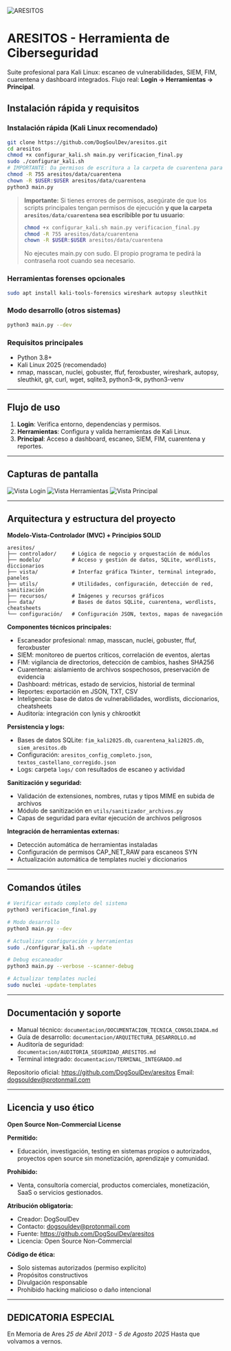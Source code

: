 
![ARESITOS](aresitos/recursos/aresitos.png)

# ARESITOS - Herramienta de Ciberseguridad

Suite profesional para Kali Linux: escaneo de vulnerabilidades, SIEM, FIM, cuarentena y dashboard integrados. Flujo real: **Login → Herramientas → Principal**.


## Instalación rápida y requisitos


### Instalación rápida (Kali Linux recomendado)
```bash
git clone https://github.com/DogSoulDev/aresitos.git
cd aresitos
chmod +x configurar_kali.sh main.py verificacion_final.py
sudo ./configurar_kali.sh
# IMPORTANTE: Da permisos de escritura a la carpeta de cuarentena para evitar errores de permisos
chmod -R 755 aresitos/data/cuarentena
chown -R $USER:$USER aresitos/data/cuarentena
python3 main.py
```
> **Importante:** Si tienes errores de permisos, asegúrate de que los scripts principales tengan permisos de ejecución **y que la carpeta `aresitos/data/cuarentena` sea escribible por tu usuario**:
> ```bash
> chmod +x configurar_kali.sh main.py verificacion_final.py
> chmod -R 755 aresitos/data/cuarentena
> chown -R $USER:$USER aresitos/data/cuarentena
> ```
> No ejecutes main.py con sudo. El propio programa te pedirá la contraseña root cuando sea necesario.

### Herramientas forenses opcionales
```bash
sudo apt install kali-tools-forensics wireshark autopsy sleuthkit
```

### Modo desarrollo (otros sistemas)
```bash
python3 main.py --dev
```

### Requisitos principales
- Python 3.8+
- Kali Linux 2025 (recomendado)
- nmap, masscan, nuclei, gobuster, ffuf, feroxbuster, wireshark, autopsy, sleuthkit, git, curl, wget, sqlite3, python3-tk, python3-venv

---

## Flujo de uso
1. **Login**: Verifica entorno, dependencias y permisos.
2. **Herramientas**: Configura y valida herramientas de Kali Linux.
3. **Principal**: Acceso a dashboard, escaneo, SIEM, FIM, cuarentena y reportes.

---

## Capturas de pantalla

![Vista Login](aresitos/recursos/vista_login.png)
![Vista Herramientas](aresitos/recursos/vista_herramientas.png)
![Vista Principal](aresitos/recursos/vista_principal.png)

---


## Arquitectura y estructura del proyecto

**Modelo-Vista-Controlador (MVC) + Principios SOLID**

```
aresitos/
├── controlador/     # Lógica de negocio y orquestación de módulos
├── modelo/          # Acceso y gestión de datos, SQLite, wordlists, diccionarios
├── vista/           # Interfaz gráfica Tkinter, terminal integrado, paneles
├── utils/           # Utilidades, configuración, detección de red, sanitización
├── recursos/        # Imágenes y recursos gráficos
├── data/            # Bases de datos SQLite, cuarentena, wordlists, cheatsheets
└── configuración/   # Configuración JSON, textos, mapas de navegación
```

**Componentes técnicos principales:**
- Escaneador profesional: nmap, masscan, nuclei, gobuster, ffuf, feroxbuster
- SIEM: monitoreo de puertos críticos, correlación de eventos, alertas
- FIM: vigilancia de directorios, detección de cambios, hashes SHA256
- Cuarentena: aislamiento de archivos sospechosos, preservación de evidencia
- Dashboard: métricas, estado de servicios, historial de terminal
- Reportes: exportación en JSON, TXT, CSV
- Inteligencia: base de datos de vulnerabilidades, wordlists, diccionarios, cheatsheets
- Auditoría: integración con lynis y chkrootkit

**Persistencia y logs:**
- Bases de datos SQLite: `fim_kali2025.db`, `cuarentena_kali2025.db`, `siem_aresitos.db`
- Configuración: `aresitos_config_completo.json`, `textos_castellano_corregido.json`
- Logs: carpeta `logs/` con resultados de escaneo y actividad

**Sanitización y seguridad:**
- Validación de extensiones, nombres, rutas y tipos MIME en subida de archivos
- Módulo de sanitización en `utils/sanitizador_archivos.py`
- Capas de seguridad para evitar ejecución de archivos peligrosos

**Integración de herramientas externas:**
- Detección automática de herramientas instaladas
- Configuración de permisos CAP_NET_RAW para escaneos SYN
- Actualización automática de templates nuclei y diccionarios

---

## Comandos útiles
```bash
# Verificar estado completo del sistema
python3 verificacion_final.py

# Modo desarrollo
python3 main.py --dev

# Actualizar configuración y herramientas
sudo ./configurar_kali.sh --update

# Debug escaneador
python3 main.py --verbose --scanner-debug

# Actualizar templates nuclei
sudo nuclei -update-templates
```

---

## Documentación y soporte

- Manual técnico: `documentacion/DOCUMENTACION_TECNICA_CONSOLIDADA.md`
- Guía de desarrollo: `documentacion/ARQUITECTURA_DESARROLLO.md`
- Auditoría de seguridad: `documentacion/AUDITORIA_SEGURIDAD_ARESITOS.md`
- Terminal integrado: `documentacion/TERMINAL_INTEGRADO.md`

Repositorio oficial: https://github.com/DogSoulDev/aresitos
Email: dogsouldev@protonmail.com

---

## Licencia y uso ético

**Open Source Non-Commercial License**

**Permitido:**
- Educación, investigación, testing en sistemas propios o autorizados, proyectos open source sin monetización, aprendizaje y comunidad.

**Prohibido:**
- Venta, consultoría comercial, productos comerciales, monetización, SaaS o servicios gestionados.

**Atribución obligatoria:**
- Creador: DogSoulDev
- Contacto: dogsouldev@protonmail.com
- Fuente: https://github.com/DogSoulDev/aresitos
- Licencia: Open Source Non-Commercial

**Código de ética:**
- Solo sistemas autorizados (permiso explícito)
- Propósitos constructivos
- Divulgación responsable
- Prohibido hacking malicioso o daño intencional

---

## DEDICATORIA ESPECIAL

En Memoria de Ares
*25 de Abril 2013 - 5 de Agosto 2025*
Hasta que volvamos a vernos.
